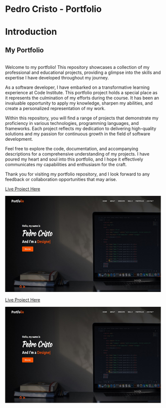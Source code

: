 # Pedro Cristo - Portfolio

# Introduction
## My Portfolio
<br>
Welcome to my portfolio! This repository showcases a collection of my professional and educational projects, providing a glimpse into the skills and expertise I have developed throughout my journey.

As a software developer, I have embarked on a transformative learning experience at Code Institute. This portfolio project holds a special place as it represents the culmination of my efforts during the course. It has been an invaluable opportunity to apply my knowledge, sharpen my abilities, and create a personalized representation of my work.

Within this repository, you will find a range of projects that demonstrate my proficiency in various technologies, programming languages, and frameworks. Each project reflects my dedication to delivering high-quality solutions and my passion for continuous growth in the field of software development.

Feel free to explore the code, documentation, and accompanying descriptions for a comprehensive understanding of my projects. I have poured my heart and soul into this portfolio, and I hope it effectively communicates my capabilities and enthusiasm for the craft.

Thank you for visiting my portfolio repository, and I look forward to any feedback or collaboration opportunities that may arise.

[Live Project Here](https://pedro-portfolio-website.netlify.app)


<p align="center"><img src="./assets/images/readme/portfolio-home-page.jpg" alt="Pedro Cristo - Portfolio - Image"></p>

[Live Project Here](https://pedro-portfolio-website.netlify.app)


<p align="center"><img src="./assets/images/readme/portfolio-home-page.jpg" alt="Pedro Cristo - Portfolio - Image"></p>
